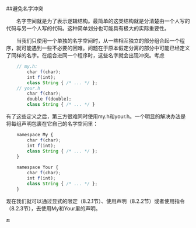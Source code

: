 ##避免名字冲突

&emsp;&emsp;名字空间就是为了表示逻辑结构。最简单的这类结构就是分清楚由一个人写的代码与另一个人写的代码。这种简单划分也可能具有极大的实际重要性。

&emsp;&emsp;当我们只使用一个单独的名字空间时，从一些相互独立的部分组合起一个程序，就可能遇到一些不必要的困难。问题在于原本假定分离的部分中可能已经定义了同样的名字。在组合进同一个程序时，这些名字就会出现冲突。考虑

```javascript
    // my.h:
        char f(char);
        int f(int);
        class String { /* ... */ };
    // your.h
        char f(char);
        double f(double);
        class String { /* ... */ }
```

有了这些定义之后，第三方很难同时使用my.h和your.h。一个明显的解决办法是将每组声明包裹在它自己的名字空间里：

```javascript
    namespace My {
        char f(char);
        int f(int);
        class String { /* ... */ };
    }
    
    namespace Your {
        char f(char);
        int f(int);
        class String { /* ... */ };
    }
```

现在我们就可以通过显式的限定（8.2.1节）、使用声明（8.2.2节）或者使用指令（8.2.3节），去使用My和Your里的声明。


🔚
